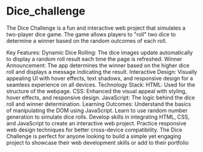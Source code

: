 # Dice_challenge
The Dice Challenge is a fun and interactive web project that simulates a two-player dice game. The game allows players to "roll" two dice to determine a winner based on the random outcomes of each roll.

Key Features:
Dynamic Dice Rolling: The dice images update automatically to display a random roll result each time the page is refreshed.
Winner Announcement: The app determines the winner based on the higher dice roll and displays a message indicating the result.
Interactive Design: Visually appealing UI with hover effects, text shadows, and responsive design for a seamless experience on all devices.
Technology Stack:
HTML: Used for the structure of the webpage.
CSS: Enhanced the visual appeal with styling, hover effects, and responsive design.
JavaScript: The logic behind the dice roll and winner determination.
Learning Outcomes:
Understand the basics of manipulating the DOM using JavaScript.
Learn to use random number generation to simulate dice rolls.
Develop skills in integrating HTML, CSS, and JavaScript to create an interactive web project.
Practice responsive web design techniques for better cross-device compatibility.
The Dice Challenge is perfect for anyone looking to build a simple yet engaging project to showcase their web development skills or add to their portfolio
